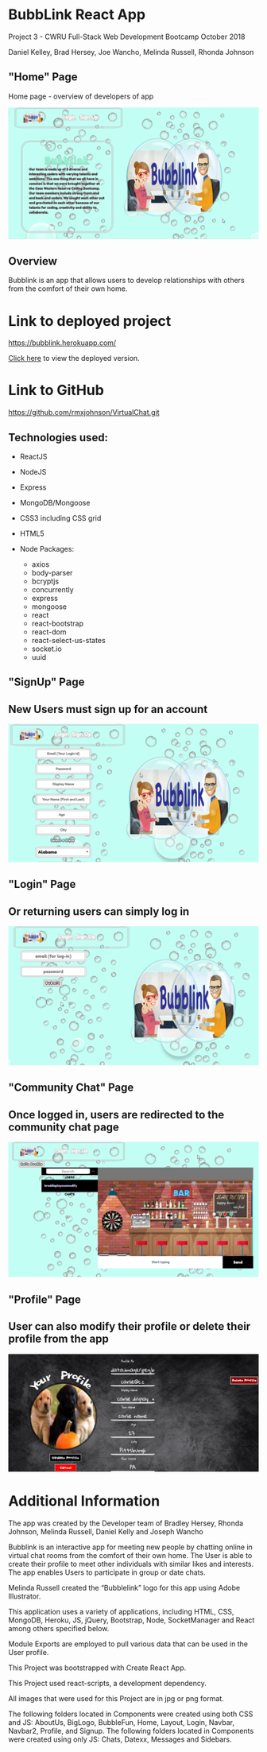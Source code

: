 # BubbLink React App

Project 3 - CWRU Full-Stack Web Development Bootcamp
October 2018

Daniel Kelley, Brad Hersey, Joe Wancho, Melinda Russell, Rhonda Johnson

## "Home" Page
 Home page - overview of developers of app

![home.png](client/src/assets/images/home.png)


## Overview

Bubblink is an app that allows users to develop relationships with others from the comfort of their own home.

# Link to deployed project
https://bubblink.herokuapp.com/

[Click here](https://bubblink.herokuapp.com/) to view the deployed version.

# Link to GitHub
https://github.com/rmxjohnson/VirtualChat.git

## Technologies used:
* ReactJS
* NodeJS
* Express
* MongoDB/Mongoose
* CSS3 including CSS grid
* HTML5


* Node Packages:
  * axios
  * body-parser
  * bcryptjs
  * concurrently
  * express
  * mongoose
  * react
  * react-bootstrap
  * react-dom
  * react-select-us-states
  * socket.io
  * uuid
 

## "SignUp" Page
## New Users must sign up for an account

![signup.png](client/src/assets/images/signup.png)

## "Login" Page
## Or returning users can simply log in

![login.png](client/src/assets/images/login.png)

## "Community Chat" Page
## Once logged in, users are redirected to the community chat page

![communitychat.png](client/src/assets/images/communitychat.png)

## "Profile" Page
## User can also modify their profile or delete their profile from the app

![profile.png](client/src/assets/images/profile.png)


# Additional Information

The app was created by the Developer team of Bradley Hersey, Rhonda Johnson, Melinda Russell, Daniel Kelly and Joseph Wancho

Bubblink is an interactive app for meeting new people by chatting online in virtual chat rooms from the comfort of their own home. The User is able to create their profile to meet other individuals with similar likes and interests. 
The app enables Users to participate in group or date chats.  

Melinda Russell created the “Bubblelink” logo for this app using Adobe Illustrator. 

This application uses a variety of applications, including HTML, CSS, MongoDB, Heroku, JS, jQuery, Bootstrap, Node, SocketManager and React among others specified below.

Module Exports are employed to pull various data that can be used in the User profile. 

This Project was bootstrapped with Create React App.

This Project used react-scripts, a development dependency.

All images that were used for this Project are in jpg or png format.

The following folders located in Components were created using both CSS and JS: AboutUs, BigLogo, BubbleFun, Home, Layout, Login, Navbar, Navbar2, Profile, and Signup. The following folders located in Components were created using only JS: Chats, Datexx, Messages and Sidebars.  

